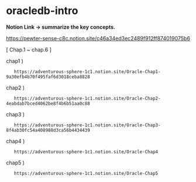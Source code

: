 # oracledb-intro

**Notion Link -> summarize the key concepts.**

https://pewter-sense-c8c.notion.site/c46a34ed3ec2489f912ff874019075b6

[ Chap.1 ~ chap.6 ]

chap1 )  

       https://adventurous-sphere-1c1.notion.site/Oracle-Chap1-9a30efb4b70f495faf6d3018ceba8828

chap2 )  

       https://adventurous-sphere-1c1.notion.site/Oracle-Chap2-4eabdab7bced4062be8f4b6b51aa0c88
       
chap3 )  

       https://adventurous-sphere-1c1.notion.site/Oracle-Chap3-8f4ab30fc54a408988d3ca56b4434439
       
chap4 )
     
       https://adventurous-sphere-1c1.notion.site/Oracle-Chap4

chap5 )

       https://adventurous-sphere-1c1.notion.site/Oracle-Chap5
       
       
